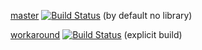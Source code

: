 [master](https://github.com/travis-ci-tester/travis-test-gtest/blob/master/.travis.yml)
[![Build Status](https://travis-ci.org/travis-ci-tester/travis-test-gtest.png?branch=master)](https://travis-ci.org/travis-ci-tester/travis-test-gtest)
(by default no library)

[workaround](https://github.com/travis-ci-tester/travis-test-gtest/blob/workaround/.travis.yml)
[![Build Status](https://travis-ci.org/travis-ci-tester/travis-test-gtest.png?branch=workaround)](https://travis-ci.org/travis-ci-tester/travis-test-gtest)
(explicit build)
